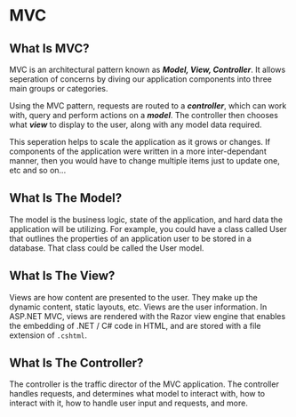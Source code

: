 # MVC

## What Is MVC?

MVC is an architectural pattern known as **_Model, View, Controller_**. It allows seperation of concerns by diving our application components into three main groups or categories.

Using the MVC pattern, requests are routed to a **_controller_**, which can work with, query and perform actions on a **_model_**. The controller then chooses what **_view_** to display to the user, along with any model data required.

This seperation helps to scale the application as it grows or changes. If components of the application were written in a more inter-dependant manner, then you would have to change multiple items just to update one, etc and so on...

## What Is The Model?

The model is the business logic, state of the application, and hard data the application will be utilizing. For example, you could have a class called User that outlines the properties of an application user to be stored in a database. That class could be called the User model.

## What Is The View?

Views are how content are presented to the user. They make up the dynamic content, static layouts, etc. Views are the user information. In ASP.NET MVC, views are rendered with the Razor view engine that enables the embedding of .NET / C# code in HTML, and are stored with a file extension of `.cshtml`.

## What Is The Controller?

The controller is the traffic director of the MVC application. The controller handles requests, and determines what model to interact with, how to interact with it, how to handle user input and requests, and more.
